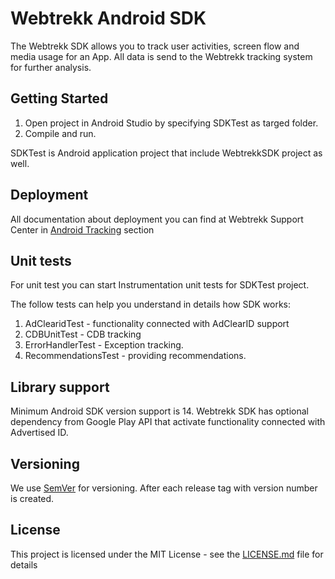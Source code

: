 # Webtrekk Android SDK

The Webtrekk SDK allows you to track user activities, screen flow and media usage for an App. All data is send to the Webtrekk tracking system for further analysis.

## Getting Started

1. Open project in Android Studio by specifying SDKTest as targed folder.
1. Compile and run.

SDKTest is Android application project that include WebtrekkSDK project as well.

## Deployment

All documentation about deployment you can find at Webtrekk Support Center in [Android Tracking](https://support.webtrekk.com/hc/en-us/articles/115001508189-Android-Tracking) section


## Unit tests

For unit test you can start Instrumentation unit tests for SDKTest project.

The follow tests can help you understand in details how SDK works:

1. AdClearidTest - functionality connected with AdClearID support
1. CDBUnitTest - CDB tracking
1. ErrorHandlerTest - Exception tracking.
1. RecommendationsTest - providing recommendations.


## Library support

Minimum Android SDK version support is 14.
Webtrekk SDK has optional dependency from Google Play API that activate functionality connected with Advertised ID.

## Versioning

We use [SemVer](http://semver.org/) for versioning. After each release tag with version number is created.

## License

This project is licensed under the MIT License - see the [LICENSE.md](LICENSE.md) file for details


